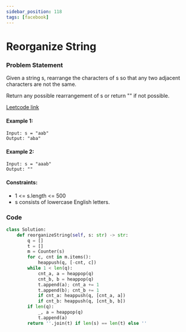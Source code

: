 ```yaml
---
sidebar_position: 118
tags: [facebook]
---
```


# Reorganize String

### Problem Statement

Given a string s, rearrange the characters of s so that any two adjacent characters are not the same.

Return any possible rearrangement of s or return "" if not possible.

[Leetcode link](https://leetcode.com/problems/reorganize-string/)

#### Example 1:

```
Input: s = "aab"
Output: "aba"
```

#### Example 2:

```
Input: s = "aaab"
Output: ""
```

#### Constraints:

- 1 <= s.length <= 500
- s consists of lowercase English letters.

### Code

```python title="Python Code"
class Solution:
    def reorganizeString(self, s: str) -> str:
        q = []
        t = []
        m = Counter(s)
        for c, cnt in m.items():
            heappush(q, [-cnt, c])
        while 1 < len(q):
            cnt_a, a = heappop(q)
            cnt_b, b = heappop(q)
            t.append(a); cnt_a += 1
            t.append(b); cnt_b += 1
            if cnt_a: heappush(q, [cnt_a, a])
            if cnt_b: heappush(q, [cnt_b, b])
        if len(q):
            _, a = heappop(q)
            t.append(a)
        return ''.join(t) if len(s) == len(t) else ''

```

